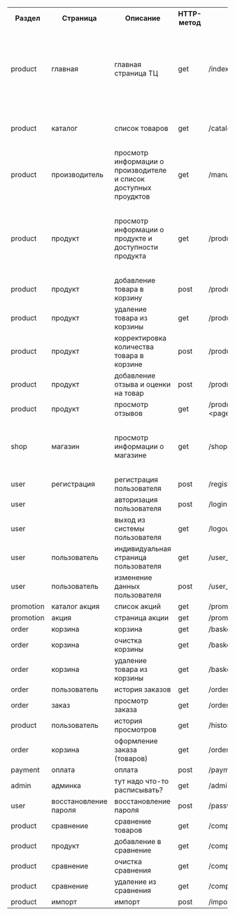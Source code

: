 
<table>
    <tr>
        <th>
            Раздел
        </th>
        <th>
            Страница
        </th>
        <th>
            Описание
        </th>
        <th>
            HTTP-метод
        </th>
        <th>
            URL
        </th>
        <th>
            Комментарий
        </th>
    </tr>
    <tr>
        <td>
            product
        </td>
        <td>
            главная
        </td>
        <td>
            главная страница ТЦ
        </td>
        <td>
            get
        </td>
        <td>
            /index
        </td>
        <td>
            Общая информация о ТЦ, список магазинов, акции, рейтинги товаров, контактная информация
        </td>
    </tr>
    <tr>
        <td>
            product
        </td>
        <td>
            каталог
        </td>
        <td>
            список товаров
        </td>
        <td>
            get
        </td>
        <td>
            /catalog/&lt;search&gt;&&lt;page&gt;
        </td>
        <td>
            Список продуктов с поиском и фильтрами
        </td>
    </tr>
    <tr>
        <td>
            product
        </td>
        <td>
            производитель
        </td>
        <td>
            просмотр информации о производителе и список доступных проудктов
        </td>
        <td>
            get
        </td>
        <td>
            /manufacturer/&lt;id&gt;
        </td>
        <td>
            Лого, описание, таблица продуктов
        </td>
    </tr>
    <tr>
        <td>
            product
        </td>
        <td>
            продукт
        </td>
        <td>
            просмотр информации о продукте и доступности продукта
        </td>
        <td>
            get	
        </td>
        <td>
            /product/&lt;id&gt;
        </td>
        <td>
            Фото, описание, таблица предложений магазинов, таблица отзывов, рейтинг
        </td>
    </tr>
    <tr>
        <td>
            product
        </td>
        <td>
            продукт
        </td>
        <td>
            добавление товара в корзину
        </td>
        <td>
            post
        </td>
        <td>
            /product/&lt;id&gt;/add_in_basket
        </td>
    </tr>
    <tr>
        <td>
            product
        </td>
        <td>
            продукт
        </td>
        <td>
            удаление товара из корзины
        </td>
        <td>
            get
        </td>
        <td>
            /product/&lt;id&gt;/remote_in_basket
        </td>
    </tr>
    <tr>
        <td>
            product
        </td>
        <td>
            продукт
        </td>
        <td>
            корректировка количества товара в корзине
        </td>
        <td>
            post
        </td>
        <td>
            /product/&lt;id&gt;/correct_in_basket
        </td>
    </tr>
    <tr>
        <td>
            product
        </td>
        <td>
            продукт
        </td>
        <td>
            добавление отзыва и оценки на товар
        </td>
        <td>
            post
        </td>
        <td>
            /product/&lt;id&gt;/add_review
        </td>
    </tr>
    <tr>
        <td>
            product
        </td>
        <td>
            продукт
        </td>
        <td>
            просмотр отзывов
        </td>
        <td>
            get
        </td>
        <td>
            /product/&lt;id&gt;/review/&lt;search&gt;&&lt;page&gt;
        </td>
    </tr>
    <tr>
        <td>
            shop
        </td>
        <td>
            магазин
        </td>
        <td>
            просмотр информации о магазине
        </td>
        <td>
            get
        </td>
        <td>
            /shop/&lt;id&gt;
        </td>
        <td>
            Фото, описание, таблица продуктов, таблица предложений
        </td>
    </tr>
    <tr>
        <td>
            user
        </td>
        <td>
            регистрация
        </td>
        <td>
            регистрация пользователя
        </td>
        <td>
            post
        </td>
        <td>
            /register
        </td>
    </tr>
    <tr>
        <td>
            user
        </td>
        <td>
        </td>
        <td>
            авторизация пользователя
        </td>
        <td>
            post
        </td>
        <td>
            /login
        </td>
    </tr>
    <tr>
        <td>
            user
        </td>
        <td>
        </td>
        <td>
            выход из системы пользователя
        </td>
        <td>
            get
        </td>
        <td>
            /logout
        </td>
    </tr>
    <tr>
        <td>
            user
        </td>
        <td>
            пользователь
        </td>
        <td>
            индивидуальная страница пользователя
        </td>
        <td>
            get
        </td>
        <td>
            /user_page
        </td>
    </tr>
    <tr>
        <td>
            user
        </td>
        <td>
            пользователь
        </td>
        <td>
            изменение данных пользователя
        </td>
        <td>
            post
        </td>
        <td>
            /user_page/update
        </td>
    </tr>
    <tr>
        <td>
            promotion
        </td>
        <td>
            каталог акция
        </td>
        <td>
            список акций
        </td>
        <td>
            get
        </td>
        <td>
            /promoactions/&lt;filter&gt;&&lt;page&gt;
        </td>
    </tr>
    <tr>
        <td>
            promotion
        </td>
        <td>
            акция
        </td>
        <td>
            страница акции
        </td>
        <td>
            get
        </td>
        <td>
            /promo/&lt;id&gt;
        </td>
    </tr>
    <tr>
        <td>
            order
        </td>
        <td>
            корзина
        </td>
        <td>
            корзина
        </td>
        <td>
            get
        </td>
        <td>
            /basket
        </td>
    </tr>
    <tr>
        <td>
            order
        </td>
        <td>
            корзина
        </td>
        <td>
            очистка корзины
        </td>
        <td>
            get
        </td>
        <td>
            /basket/clear
        </td>
    </tr>
    <tr>
        <td>
            order
        </td>
        <td>
            корзина
        </td>
        <td>
            удаление товара из корзины
        </td>
        <td>
            get
        </td>
        <td>
            /basket/delete_product/&lt;id&gt;
        </td>
    </tr>
    <tr>
        <td>
            order
        </td>
        <td>
            пользователь
        </td>
        <td>
            история заказов
        </td>
        <td>
            get
        </td>
        <td>
            /orders_history
        </td>
    </tr>
    <tr>
        <td>
            order
        </td>
        <td>
            заказ
        </td>
        <td>
            просмотр заказа
        </td>
        <td>
            get
        </td>
        <td>
            /orders_history/&lt;id&gt;
        </td>
    </tr>
    <tr>
        <td>
            product
        </td>
        <td>
            пользователь
        </td>
        <td>
            история просмотров
        </td>
        <td>
            get
        </td>
        <td>
            /history
        </td>
    </tr>
    <tr>
        <td>
            order
        </td>
        <td>
            корзина
        </td>
        <td>
            оформление заказа (товаров)
        </td>
        <td>
            get
        </td>
        <td>
            /order_buy
        </td>
    </tr>
    <tr>
        <td>
            payment
        </td>
        <td>
            оплата
        </td>
        <td>
            оплата
        </td>
        <td>
            post
        </td>
        <td>
            /payment
        </td>
    </tr>
    <tr>
        <td>
            admin
        </td>
        <td>
            админка
        </td>
        <td>
            тут надо что-то расписывать?
        </td>
        <td>
            get
        </td>
        <td>
            /admin
        </td>
        <td>
        </td>
    </tr>
    <tr>
        <td>
            user
        </td>
        <td>
            восстановление пароля
        </td>
        <td>
            восстановление пароля
        </td>
        <td>
            post
        </td>
        <td>
            /password_regenaration
        </td>
        <td>
        </td>
    </tr>
    <tr>
        <td>
            product
        </td>
        <td>
            сравнение
        </td>
        <td>
            сравнение товаров
        </td>
        <td>
            get
        </td>
        <td>
            /compare
        </td>
        <td>
        </td>
    </tr>
    <tr>
        <td>
            product
        </td>
        <td>
            продукт
        </td>
        <td>
            добавление в сравнение
        </td>
        <td>
            get
        </td>
        <td>
            /compare/&lt;id&gt;
        </td>
        <td>
        </td>
    </tr>
    <tr>
        <td>
            product
        </td>
        <td>
            сравнение
        </td>
        <td>
            очистка сравнения
        </td>
        <td>
            get
        </td>
        <td>
            /compare/clear
        </td>
        <td>
        </td>
    </tr>
    <tr>
        <td>
            product
        </td>
        <td>
            сравнение
        </td>
        <td>
            удаление из сравнения
        </td>
        <td>
            get
        </td>
        <td>
            /compare/delete/&lt;id&gt;
        </td>
        <td>
        </td>
    </tr>
    <tr>
        <td>
            product
        </td>
        <td>
            импорт
        </td>
        <td>
            импорт
        </td>
        <td>
            post
        </td>
        <td>
            /import
        </td>
        <td>
        </td>
    </tr>
</table>